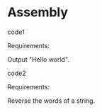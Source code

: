 # Assembly

code1 

Requirements:

Output "Hello world".


code2

Requirements:

Reverse the words of a string.


